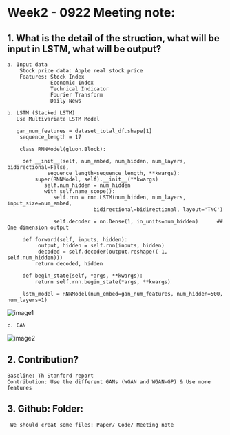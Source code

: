 # Week2 - 0922 Meeting note:

## 1. What is the detail of the struction, what will be input in LSTM, what will be output?  
    a. Input data  
        Stock price data: Apple real stock price  
        Features: Stock Index  
                  Economic Index  
                  Technical Indicator  
                  Fourier Transform  
                  Daily News  
                  
    b. LSTM (Stacked LSTM) 
       Use Multivariate LSTM Model
       
       gan_num_features = dataset_total_df.shape[1]
        sequence_length = 17

        class RNNModel(gluon.Block):

         def __init__(self, num_embed, num_hidden, num_layers, bidirectional=False, 
                 sequence_length=sequence_length, **kwargs):
             super(RNNModel, self).__init__(**kwargs)
                self.num_hidden = num_hidden
                with self.name_scope():
                   self.rnn = rnn.LSTM(num_hidden, num_layers, input_size=num_embed, 
                                bidirectional=bidirectional, layout='TNC')     
            
                   self.decoder = nn.Dense(1, in_units=num_hidden)      ## One dimension output
    
         def forward(self, inputs, hidden):
              output, hidden = self.rnn(inputs, hidden)
              decoded = self.decoder(output.reshape((-1, self.num_hidden)))
             return decoded, hidden
    
         def begin_state(self, *args, **kwargs):
             return self.rnn.begin_state(*args, **kwargs)
    
         lstm_model = RNNModel(num_embed=gan_num_features, num_hidden=500, num_layers=1)
    
       
 ![image1](https://github.com/hungchun-lin/Stock-price-prediction-using-GAN-Capstone-Group1/blob/master/Meeting%20Note/images/Stacked_LSTM_Structure.png)

    c. GAN  
 ![image2](https://github.com/hungchun-lin/Stock-price-prediction-using-GAN-Capstone-Group1/blob/master/Meeting%20Note/images/Stacked_LSTM_Structure.png)
## 2. Contribution?
    Baseline: Th Stanford report
    Contribution: Use the different GANs (WGAN and WGAN-GP) & Use more features 
                
               
## 3. Github: Folder: 
     We should creat some files: Paper/ Code/ Meeting note
